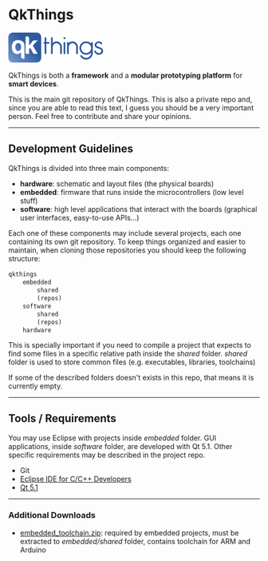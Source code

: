 # QkThings
![QkThings](logo.png)

QkThings is both a **framework** and a **modular prototyping platform** for **smart devices**. 

This is the main git repository of QkThings. This is also a private repo and, since you are able to read this text, I guess you should be a very important person. Feel free to contribute and share your opinions.


----
## Development Guidelines

QkThings is divided into three main components:

* **hardware**: schematic and layout files (the physical boards)
* **embedded**: firmware that runs inside the microcontrollers (low level stuff)
* **software**: high level applications that interact with the boards (graphical user interfaces, easy-to-use APIs...)

Each one of these components may include several projects, each one containing its own git repository. To keep things organized and easier to maintain, when cloning those repositories you should keep the following structure:

	qkthings
	    embedded
	        shared
	        (repos)
	    software
	        shared
	        (repos)
	    hardware  

This is specially important if you need to compile a project that expects to find some files in a specific relative path inside the *shared* folder. *shared* folder is used to store common files (e.g. executables, libraries, toolchains)

If some of the described folders doesn't exists in this repo, that means it is currently empty.

----
## Tools / Requirements

You may use Eclipse with projects inside *embedded* folder. GUI applications, inside *software* folder, are developed with Qt 5.1. Other specific requirements may be described in the project repo.

* Git
* [Eclipse IDE for C/C++ Developers](http://www.eclipse.org/downloads/packages/eclipse-ide-cc-developers/keplersr1)
* [Qt 5.1](http://qt-project.org/downloads)


----
### Additional Downloads

* [embedded_toolchain.zip](https://copy.com/hFc4tfrb2kdtUuDe): required by embedded projects, must be extracted to *embedded/shared* folder, contains toolchain for ARM and Arduino
